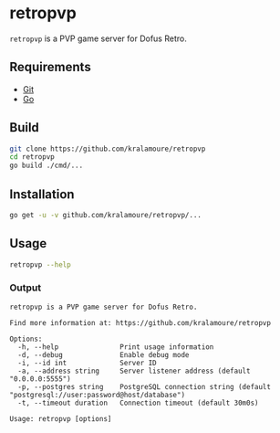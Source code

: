 # retropvp

`retropvp` is a PVP game server for Dofus Retro.

## Requirements

- [Git](https://git-scm.com/)
- [Go](https://golang.org/)

## Build

```sh
git clone https://github.com/kralamoure/retropvp
cd retropvp
go build ./cmd/...
```

## Installation

```sh
go get -u -v github.com/kralamoure/retropvp/...
```

## Usage

```sh
retropvp --help
```

### Output

```text
retropvp is a PVP game server for Dofus Retro.

Find more information at: https://github.com/kralamoure/retropvp

Options:
  -h, --help               Print usage information
  -d, --debug              Enable debug mode
  -i, --id int             Server ID
  -a, --address string     Server listener address (default "0.0.0.0:5555")
  -p, --postgres string    PostgreSQL connection string (default "postgresql://user:password@host/database")
  -t, --timeout duration   Connection timeout (default 30m0s)

Usage: retropvp [options]
```
